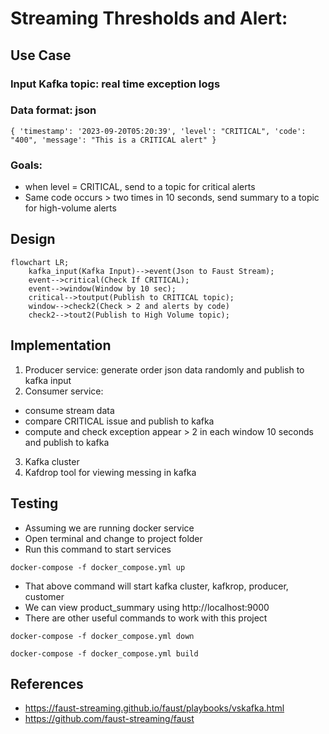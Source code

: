 # Streaming Thresholds and Alert:
## Use Case
### Input Kafka topic: real time exception logs
### Data format: json
`
{
    'timestamp': '2023-09-20T05:20:39',
    'level': "CRITICAL",
    'code': "400",
    'message': "This is a CRITICAL alert"
}
`
### Goals:
- when level = CRITICAL, send to a topic for critical alerts
- Same code occurs > two times in 10 seconds, send summary to a topic for high-volume alerts

## Design
```mermaid
flowchart LR;
    kafka_input(Kafka Input)-->event(Json to Faust Stream);
    event-->critical(Check If CRITICAL);
    event-->window(Window by 10 sec);
    critical-->toutput(Publish to CRITICAL topic);
    window-->check2(Check > 2 and alerts by code)
    check2-->tout2(Publish to High Volume topic);
```

## Implementation
1. Producer service: generate order json data randomly and publish to kafka input
2. Consumer service: 
* consume stream data
* compare CRITICAL issue and publish to kafka
* compute and check exception appear > 2 in each window 10 seconds and publish to kafka
3. Kafka cluster
4. Kafdrop tool for viewing messing in kafka

## Testing
- Assuming we are running docker service
- Open terminal and change to project folder
- Run this command to start services

`
docker-compose -f docker_compose.yml up
`
- That above command will start kafka cluster, kafkrop, producer, customer
- We can view product_summary using http://localhost:9000
- There are other useful commands to work with this project

`
docker-compose -f docker_compose.yml down
`

`
docker-compose -f docker_compose.yml build
`

## References
- https://faust-streaming.github.io/faust/playbooks/vskafka.html
- https://github.com/faust-streaming/faust